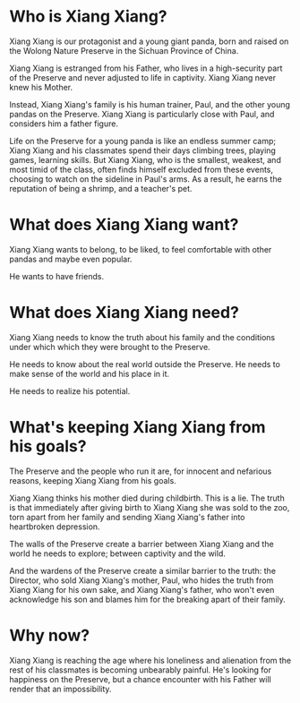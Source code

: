 # Who is Xiang Xiang?

Xiang Xiang is our protagonist and a young giant panda, born and raised on the Wolong Nature Preserve in the Sichuan Province of China.

Xiang Xiang is estranged from his Father, who lives in a high-security part of the Preserve and never adjusted to life in captivity. Xiang Xiang never knew his Mother.

Instead, Xiang Xiang's family is his human trainer, Paul, and the other young pandas on the Preserve. Xiang Xiang is particularly close with Paul, and considers him a father figure.

Life on the Preserve for a young panda is like an endless summer camp; Xiang Xiang and his classmates spend their days climbing trees, playing games, learning skills. But Xiang Xiang, who is the smallest, weakest, and most timid of the class, often finds himself excluded from these events, choosing to watch on the sideline in Paul's arms. As a result, he earns the reputation of being a shrimp, and a teacher's pet.

# What does Xiang Xiang want?

Xiang Xiang wants to belong, to be liked, to feel comfortable with other pandas and maybe even popular. 

He wants to have friends.

# What does Xiang Xiang need?

Xiang Xiang needs to know the truth about his family and the conditions under which which they were brought to the Preserve. 

He needs to know about the real world outside the Preserve. He needs to make sense of the world and his place in it. 

He needs to realize his potential.

# What's keeping Xiang Xiang from his goals?

The Preserve and the people who run it are, for innocent and nefarious reasons, keeping Xiang Xiang from his goals.

Xiang Xiang thinks his mother died during childbirth. This is a lie. The truth is that immediately after giving birth to Xiang Xiang she was sold to the zoo, torn apart from her family and sending Xiang Xiang's father into heartbroken depression.

The walls of the Preserve create a barrier between Xiang Xiang and the world he needs to explore; between captivity and the wild.

And the wardens of the Preserve create a similar barrier to the truth: the Director, who sold Xiang Xiang's mother, Paul, who hides the truth from Xiang Xiang for his own sake, and Xiang Xiang's father, who won't even acknowledge his son and blames him for the breaking apart of their family.

# Why now?

Xiang Xiang is reaching the age where his loneliness and alienation from the rest of his classmates is becoming unbearably painful. He's looking for happiness on the Preserve, but a chance encounter with his Father will render that an impossibility.
